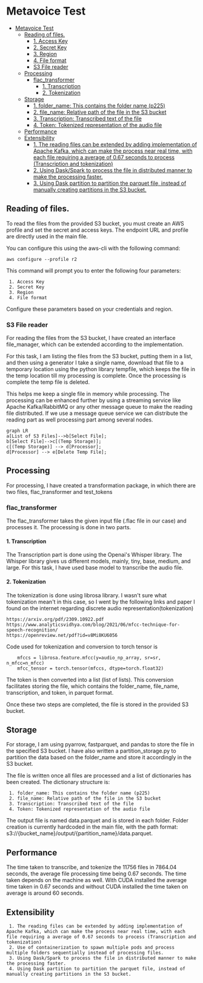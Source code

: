 # Metavoice Test

<!-- TOC -->
* [Metavoice Test](#metavoice-test)
  * [Reading of files.](#reading-of-files-)
      * [1. Access Key](#1-access-key)
      * [2. Secret Key](#2-secret-key)
      * [3. Region](#3-region)
      * [4. File format](#4-file-format)
    * [S3 File reader](#s3-file-reader)
  * [Processing](#processing)
    * [flac_transformer](#flactransformer)
      * [1. Transcription](#1-transcription)
      * [2. Tokenization](#2-tokenization)
  * [Storage](#storage)
      * [1. folder_name: This contains the folder name (p225)](#1-foldername-this-contains-the-folder-name-p225)
      * [2. file_name: Relative path of the file in the S3 bucket](#2-filename-relative-path-of-the-file-in-the-s3-bucket)
      * [3. Transcription: Transcribed text of the file](#3-transcription-transcribed-text-of-the-file)
      * [4. Token: Tokenized representation of the audio file](#4-token-tokenized-representation-of-the-audio-file)
  * [Performance](#performance)
  * [Extensibility](#extensibility)
      * [1. The reading files can be extended by adding implementation of Apache Kafka, which can make the process near real time, with each file requiring a average of 0.67 seconds to process (Transcription and tokenization)](#1-the-reading-files-can-be-extended-by-adding-implementation-of-apache-kafka-which-can-make-the-process-near-real-time-with-each-file-requiring-a-average-of-067-seconds-to-process-transcription-and-tokenization)
      * [2. Using Dask/Spark to process the file in distributed manner to make the processing faster.](#2-using-daskspark-to-process-the-file-in-distributed-manner-to-make-the-processing-faster-)
      * [3. Using Dask partition to partition the parquet file, instead of manually creating partitions in the S3 bucket.](#3-using-dask-partition-to-partition-the-parquet-file-instead-of-manually-creating-partitions-in-the-s3-bucket)
<!-- TOC -->


## Reading of files. 
To read the files from the provided S3 bucket, you must create an AWS profile and set the secret and access keys. The endpoint URL and profile are directly used in the main file.

You can configure this using the aws-cli with the following command:
````
aws configure --profile r2
````
This command will prompt you to enter the following four parameters: 

````
 1. Access Key
 2. Secret Key
 3. Region
 4. File format
````
Configure these parameters based on your credentials and region.

### S3 File reader
For reading the files from the S3 bucket, I have created an interface file_manager, which can be extended according to the implementation. 


For this task, I am listing the files from the S3 bucket, putting them in a list, and then using a generator I take a single name, download that file to a temporary location using the python library tempfile, which keeps the file in the temp location till my processing is complete. Once the processing is complete the temp file is deleted.

This helps me keep a single file in memory while processing. The processing can be enhanced further by using a streaming service like Apache Kafka/RabbitMQ or any other message queue to make the reading file distributed. 
If we use a message queue service we can distribute the reading part as well processing part among several nodes.


```mermaid
graph LR
a[List of S3 Files]-->b[Select File];
b[Select File]-->c[(Temp Storage)];
c[(Temp Storage)] --> d[Processor];
d[Processor] --> e[Delete Temp File];
```
## Processing
For processing, I have created a transformation package, in which there are two files, flac_transformer and test_tokens
### flac_transformer
The flac_transformer takes the given input file (.flac file in our case) and processes it. The processing is done in two parts.
#### 1. Transcription
The Transcription part is done using the Openai's Whisper library. The Whisper library gives us different models, mainly, tiny, base, medium, and large. For this task, I have used base model to transcribe the audio file.
#### 2. Tokenization
The tokenization is done using librosa library. I wasn't sure what tokenization mean't in this case, so I went by the following links and paper I found on the internet regarding discrete audio representation(tokenization)
````
https://arxiv.org/pdf/2309.10922.pdf
https://www.analyticsvidhya.com/blog/2021/06/mfcc-technique-for-speech-recognition/
https://openreview.net/pdf?id=v8Mi8KU6056
````
Code used for tokenization and conversion to torch tensor is 
````
    mfccs = librosa.feature.mfcc(y=audio_np_array, sr=sr, n_mfcc=n_mfcc)
    mfcc_tensor = torch.tensor(mfccs, dtype=torch.float32)
````
The token is then converted into a list (list of lists). This conversion facilitates storing the file, which contains the folder_name, file_name, transcription, and token, in parquet format.

Once these two steps are completed, the file is stored in the provided S3 bucket.
## Storage
For storage, I am using pyarrow, fastparquet, and pandas to store the file in the specified S3 bucket. I have also written a partition_storage.py to partition the data based on the folder_name and store it accordingly in the S3 bucket.

The file is written once all files are processed and a list of dictionaries has been created. The dictionary structure is:
````
 1. folder_name: This contains the folder name (p225)
 2. file_name: Relative path of the file in the S3 bucket
 3. Transcription: Transcribed text of the file
 4. Token: Tokenized representation of the audio file
````
The output file is named data.parquet and is stored in each folder. Folder creation is currently hardcoded in the main file, with the path format: s3://{bucket_name}/output/{partition_name}/data.parquet.
## Performance
The time taken to transcribe, and tokenize the 11756 files in 7864.04 seconds, the average file processing time being 0.67 seconds.
The time taken depends on the machine as well. With CUDA installed the average time taken in 0.67 seconds and without CUDA installed the time taken on average is around 60 seconds. 


## Extensibility
````
 1. The reading files can be extended by adding implementation of Apache Kafka, which can make the process near real time, with each file requiring a average of 0.67 seconds to process (Transcription and tokenization)
 2. Use of containerization to spawn multiple pods and process multiple folders sequentially instead of processing files.
 3. Using Dask/Spark to process the file in distributed manner to make the processing faster. 
 4. Using Dask partition to partition the parquet file, instead of manually creating partitions in the S3 bucket.
````